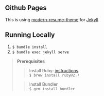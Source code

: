 ## Github Pages
This is using [modern-resume-theme](https://github.com/sproogen/modern-resume-theme) for [Jekyll](https://jekyllrb.com/docs/).

## Running Locally
1. `$ bundle install`
2. `$ bundle exec jekyll serve`

> **Prerequisites** <br>
>> Install Ruby: [instructions](https://jekyllrb.com/docs/installation/) <br> 
>> `$ brew install ruby@2.7`
>
>> Install Bundler <br>
>> `$ gem install bundler`
